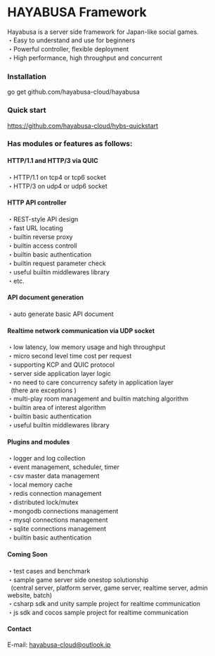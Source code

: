 # HAYABUSA Framework

Hayabusa is a server side framework for Japan-like social games.  
・Easy to understand and use for beginners  
・Powerful controller, flexible deployment  
・High performance, high throughput and concurrent

### Installation
go get github.com/hayabusa-cloud/hayabusa

### Quick start
https://github.com/hayabusa-cloud/hybs-quickstart

### Has modules or features as follows:

#### HTTP/1.1 and HTTP/3 via QUIC

・HTTP/1.1 on tcp4 or tcp6 socket  
・HTTP/3 on udp4 or udp6 socket

#### HTTP API controller

・REST-style API design   
・fast URL locating  
・builtin reverse proxy  
・builtin access controll   
・builtin basic authentication   
・builtin request parameter check     
・useful builtin middlewares library   
・etc.

#### API document generation
・auto generate basic API document

#### Realtime network communication via UDP socket

・low latency, low memory usage and high throughput  
・micro second level time cost per request  
・supporting KCP and QUIC protocol  
・server side application layer logic  
・no need to care concurrency safety in application layer   
&nbsp;&nbsp;(there are exceptions )  
・multi-play room management and builtin matching algorithm  
・builtin area of interest algorithm  
・builtin basic authentication  
・useful builtin middlewares library  

#### Plugins and modules

・logger and log collection  
・event management, scheduler, timer  
・csv master data management  
・local memory cache  
・redis connection management  
・distributed lock/mutex  
・mongodb connections management  
・mysql connections management  
・sqlite connections management   
・builtin basic authentication  

#### Coming Soon
・test cases and benchmark   
・sample game server side onestop solutionship   
&nbsp;&nbsp;(central server, platform server, game server, realtime server, admin website, batch)   
・csharp sdk and unity sample project for realtime communication   
・js sdk and cocos sample project for realtime communication   

#### Contact
E-mail: hayabusa-cloud@outlook.jp